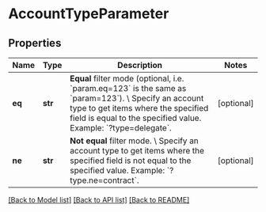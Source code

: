 # AccountTypeParameter

## Properties
Name | Type | Description | Notes
------------ | ------------- | ------------- | -------------
**eq** | **str** | **Equal** filter mode (optional, i.e. &#x60;param.eq&#x3D;123&#x60; is the same as &#x60;param&#x3D;123&#x60;). \\ Specify an account type to get items where the specified field is equal to the specified value.  Example: &#x60;?type&#x3D;delegate&#x60;. | [optional] 
**ne** | **str** | **Not equal** filter mode. \\ Specify an account type to get items where the specified field is not equal to the specified value.  Example: &#x60;?type.ne&#x3D;contract&#x60;. | [optional] 

[[Back to Model list]](../README.md#documentation-for-models) [[Back to API list]](../README.md#documentation-for-api-endpoints) [[Back to README]](../README.md)

